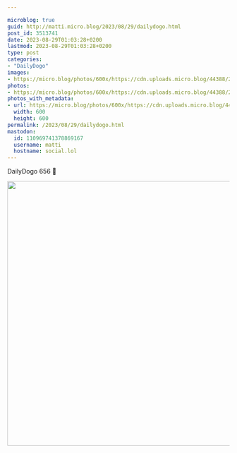 ```yaml
---

microblog: true
guid: http://matti.micro.blog/2023/08/29/dailydogo.html
post_id: 3513741
date: 2023-08-29T01:03:28+0200
lastmod: 2023-08-29T01:03:28+0200
type: post
categories:
- "DailyDogo"
images:
- https://micro.blog/photos/600x/https://cdn.uploads.micro.blog/44388/2023/be92e2d4c6644b03a800a8efac220a7a.jpg
photos:
- https://micro.blog/photos/600x/https://cdn.uploads.micro.blog/44388/2023/be92e2d4c6644b03a800a8efac220a7a.jpg
photos_with_metadata:
- url: https://micro.blog/photos/600x/https://cdn.uploads.micro.blog/44388/2023/be92e2d4c6644b03a800a8efac220a7a.jpg
  width: 600
  height: 600
permalink: /2023/08/29/dailydogo.html
mastodon:
  id: 110969741378869167
  username: matti
  hostname: social.lol
---
```

DailyDogo 656 🐶

<img src="/media/uploads/2023/be92e2d4c6644b03a800a8efac220a7a.jpg" width="600" height="600" alt="" />
